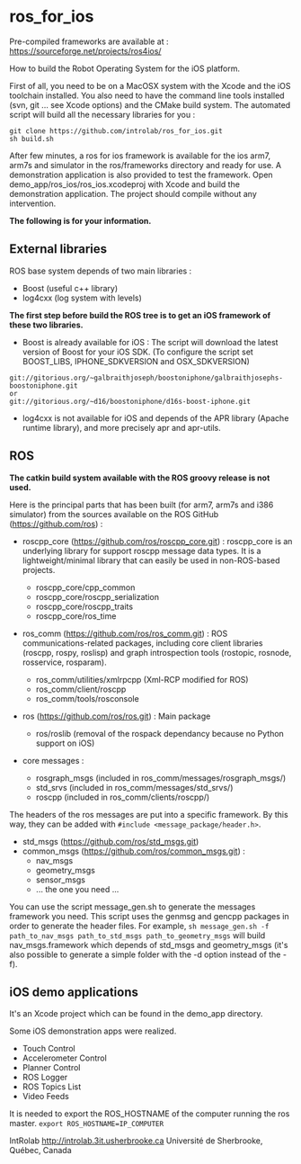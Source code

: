 ros_for_ios
===========

Pre-compiled frameworks are available at : https://sourceforge.net/projects/ros4ios/

How to build the Robot Operating System for the iOS platform.

First of all, you need to be on a MacOSX system with the Xcode and the iOS toolchain
installed. You also need to have the command line tools installed (svn,
 git ... see Xcode options) and the CMake build system. The automated script will build all the necessary 
 libraries for you :

```
git clone https://github.com/introlab/ros_for_ios.git
sh build.sh
```

After few minutes, a ros for ios framework is available for the ios arm7, arm7s and
simulator in the ros/frameworks directory and ready for use. A demonstration 
application is also provided to test the framework. Open demo_app/ros_ios/ros_ios.xcodeproj with Xcode and 
build the demonstration application. The project should compile without any intervention.

**The following is for your information.**

External libraries
------------------

ROS base system depends of two main libraries :
* Boost (useful c++ library)
* log4cxx (log system with levels)

**The first step before build the ROS tree is to get an iOS framework of these
two libraries.**

* Boost is already available for iOS :
The script will download the latest version of Boost for your iOS SDK.
(To configure the script set BOOST_LIBS, IPHONE_SDKVERSION and OSX_SDKVERSION)

```
git://gitorious.org/~galbraithjoseph/boostoniphone/galbraithjosephs-boostoniphone.git
or
git://gitorious.org/~d16/boostoniphone/d16s-boost-iphone.git
```
 
* log4cxx is not available for iOS and depends of the APR library (Apache
runtime library), and more precisely apr and apr-utils.


ROS
---

**The catkin build system available with the ROS groovy release is not used.**

Here is the principal parts that has been built (for arm7, arm7s and i386
simulator) from the sources available on the ROS GitHub 
(https://github.com/ros) :

* roscpp_core (https://github.com/ros/roscpp_core.git) :
roscpp_core is an underlying library for support roscpp message data types. It is a 
lightweight/minimal library that can easily be used in non-ROS-based projects.
	- roscpp_core/cpp_common
	- roscpp_core/roscpp_serialization
	- roscpp_core/roscpp_traits
	- roscpp_core/ros_time

* ros_comm (https://github.com/ros/ros_comm.git) :
ROS communications-related packages, including core client libraries (roscpp, rospy,
roslisp) and graph introspection tools (rostopic, rosnode, rosservice, rosparam).
    - ros_comm/utilities/xmlrpcpp (Xml-RCP modified for ROS)
    - ros_comm/client/roscpp
    - ros_comm/tools/rosconsole

* ros (https://github.com/ros/ros.git) :
Main package
    - ros/roslib (removal of the rospack dependancy because no Python support
        on iOS)

* core messages :
    - rosgraph_msgs (included in ros_comm/messages/rosgraph_msgs/)
    - std_srvs (included in ros_comm/messages/std_srvs/)
    - roscpp (included in ros_comm/clients/roscpp/)

The headers of the ros messages are put into a specific framework. By this way, they
can be added with `#include <message_package/header.h>`.

- std_msgs (https://github.com/ros/std_msgs.git)
- common_msgs (https://github.com/ros/common_msgs.git) :
    - nav_msgs
    - geometry_msgs
    - sensor_msgs
    - ... the one you need ...

You can use the script message_gen.sh to generate the messages framework you need.
This script uses the genmsg and gencpp packages in order to generate the header files.
For example,
`sh message_gen.sh -f path_to_nav_msgs path_to_std_msgs path_to_geometry_msgs`
will build nav_msgs.framework which depends of std_msgs and geometry_msgs (it's also 
possible to generate a simple folder with the -d option instead of the -f).

iOS demo applications
---------------------

It's an Xcode project which can be found in the demo_app directory.

Some iOS demonstration apps were realized.

- Touch Control
- Accelerometer Control
- Planner Control
- ROS Logger
- ROS Topics List
- Video Feeds

It is needed to export the ROS_HOSTNAME of the computer running the ros master.
`export ROS_HOSTNAME=IP_COMPUTER`
 
IntRolab
http://introlab.3it.usherbrooke.ca
Université de Sherbrooke, Québec, Canada

